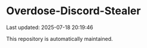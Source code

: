 # Overdose-Discord-Stealer

Last updated: 2025-07-18 20:19:46

This repository is automatically maintained.
